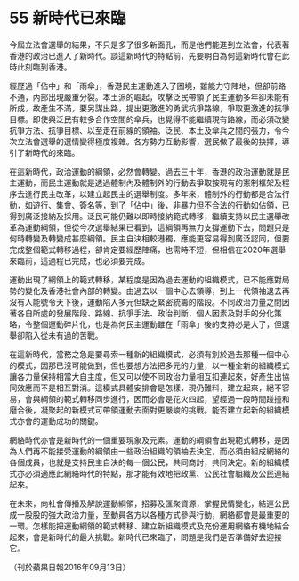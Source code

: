 # 55 新時代已來臨

今屆立法會選舉的結果，不只是多了很多新面孔，而是他們能進到立法會，代表著香港的政治已進入了新時代。談這新時代的特點前，先要明白為何這新時代會在此時此刻臨到香港。

經歷過「佔中」和「雨傘」，香港民主運動進入了困境，雖能力守陣地，但卻前路不通，內部出現嚴重分裂。本土派的崛起，攻擊泛民帶領了民主運動多年卻未能有所成，故產生不滿，要另謀出路，提出更激進的勇武抗爭路線，爭取更激進的抗爭目標。即使與泛民有較多合作空間的傘兵，也覺得不能繼續現有路線，而必須改變抗爭方法、抗爭目標、以至走在前線的領袖。泛民、本土及傘兵之間的張力，令今次立法會選舉的選情變得極度複雜。各方勢力互動影響，選民做了最後的抉擇，導引了新時代的來臨。

在這新時代，政治運動的綱領，必然會轉變。過去三十年，香港的政治運動就是民主運動，而民主運動就是透過體制內及體制外的行動去爭取按現有的憲制框架及程序去進行民主改革，以建立起民主的選舉制度。多年來，體制外的行動都是合法行動，如遊行、集會、簽名等，到了「佔中」後，非暴力但不合法的行動如佔領，已得到廣泛接納及採用。泛民可能仍難以即時接納範式轉移，繼續支持以民主選舉改革為運動綱領，但從今次選舉結果已看到，這綱領再無力支撐運動下去，問題只是何時轉變及轉變成甚麼綱領。民主自決相較港獨，應能更容易得到廣泛認同，但要完成整個範式轉移過程，卻肯定要經歷陣痛，也需時不短，但相信在2020年選舉來臨前，這過程已完成，也必須要完成。

運動出現了綱領上的範式轉移，某程度是因為過去運動的組織模式，已不能應對局勢的變化及香港社會內部的轉變。由過去以一個中心去領導，到上一代領袖退去再沒有人能號令天下後，運動陷入多元但缺乏緊密統籌的階段。不同政治力量之間因著各自所處的發展階段、路線、抗爭手法、政治判斷、個人因素及對手的分化策略，令整個運動碎片化，也是為何民主運動雖在「雨傘」後的支持必是大了，但選舉卻陷入從未有過的苦戰。

在這新時代，當務之急是要尋索一種新的組織模式，必須有別於過去那種一個中心的模式，因那已沒可能做到，但也要想方法把多元的力量，以一種全新的組織模式讓各力量保持相當大自主度，但又可以使不同政治力量相互扣連起來，好產生出協同效應而不是相互對消。這模式具體安排會是怎樣，現仍難料，建立起來，絕不容易，會與綱領的範式轉移同步進行，因而必會是花火四起，望經過一段時間踫撞和磨合後，凝聚起的新模式可帶領運動去面對更嚴峻的挑戰。能否建立起新的組織模式亦會的運動成功的關鍵。

網絡時代亦會是新時代的一個重要現象及元素。運動的綱領會出現範式轉移，是因為人們再不能接受運動的綱領由一些政治組織的領袖去決定，而必須由組成網絡的各個成員，也就是支持民主自決的每一個公民，共同商討，共同決定。新的組織模式亦必須適應此網絡時代的特點，那才能有效地把政黨、公民社會組織及公民連結起來。

在未來，向社會傳播及解說運動綱領，招募及匯聚資源，掌握民情變化，結連公民成一股股的強大政治力量，至動員各方以各種方式參與行動，網絡都會是最重要的一環。怎樣能把運動綱領的範式轉移、建立新組織模式及充份運用網絡有機地結合起來，會是新時代的最大挑戰。新時代已來臨了，問題是我們是否準備好去迎接它。

（刊於蘋果日報2016年09月13日）

